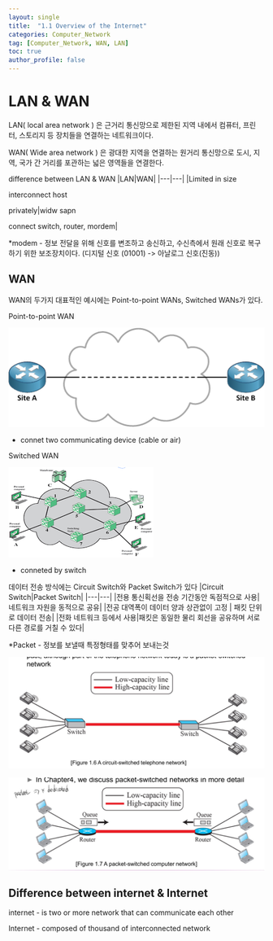 ```yaml
---
layout: single
title:  "1.1 Overview of the Internet"
categories: Computer_Network
tag: [Computer_Network, WAN, LAN]
toc: true
author_profile: false
---
```


# LAN & WAN

LAN( local area network ) 은 근거리 통신망으로 제한된 지역 내에서 컴퓨터, 프린터, 스토리지 등 장치들을 연결하는 네트워크이다.

WAN( Wide area network ) 은 광대한 지역을 연결하는 원거리 통신망으로 도시, 지역, 국가 간 거리를 포관하는 넓은 영역들을 연결한다.

difference between LAN & WAN
|LAN|WAN|
|---|---|
|Limited in size<p>interconnect host<p>privately|widw sapn<p><p>connect switch, router, mordem|

*modem - 정보 전달을 위해 신호를 변조하고 송신하고, 수신측에서 원래 신호로 복구하기 위한 보조장치이다. (디지털 신호 (01001) -> 아날로그 신호(진동))

## WAN
WAN의 두가지 대표적인 예시에는 Point-to-point WANs, Switched WANs가 있다.

Point-to-point WAN

![point-to-point](/images/point-to-point_wan.png)

* connet two communicating device (cable or air)


Switched WAN

![switched-wan](/images/switched-wan.png)

* conneted by switch

데이터 전송 방식에는 Circuit Switch와 Packet Switch가 있다
|Circuit Switch|Packet Switch|
|---|---|
|전용 통신획선을 전송 기간동안 독점적으로 사용| 네트워크 자원을 동적으로 공유|
|전공 대역폭이 데이터 양과 상관없이 고정 | 패킷 단위로 데이터 전송|
|전화 네트워크 등에서 사용|패킷은 동일한 물리 회선을 공유하며 서로다른 경로를 거칠 수 있다|

*Packet - 정보를 보낼때 특정형태를 맞추어 보내는것

![Circuit-Switch](/images/CircuitSwitched.jpg)

![Packet Switch](/images/PacketSwitched.jpg)

## Difference between internet & Internet

internet - is two or more network that can communicate each other

Internet - composed of thousand of interconnected network


